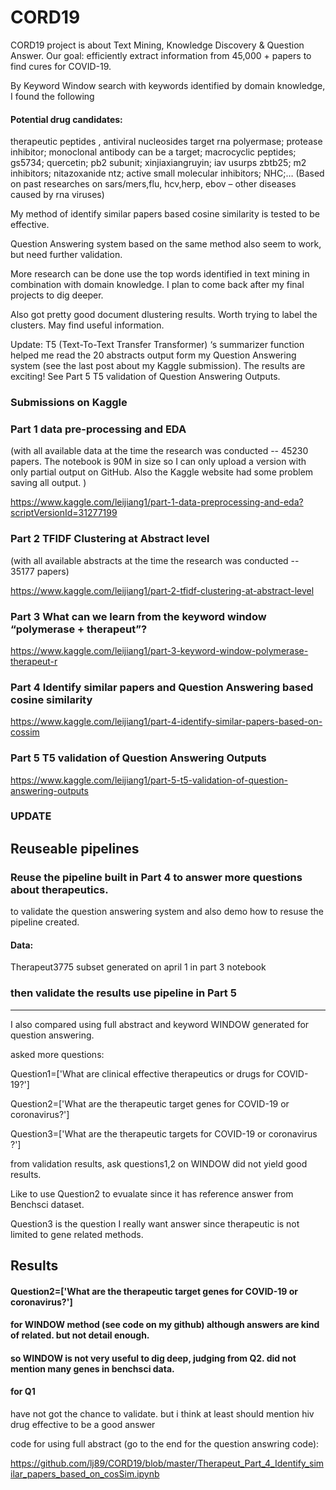 # CORD19

CORD19 project is about Text Mining, Knowledge Discovery & Question Answer.
Our goal: efficiently extract information from 45,000 + papers to find cures for COVID-19.

By Keyword Window search with keywords identified by domain knowledge, I found the following 
#### Potential drug candidates:
therapeutic peptides , antiviral nucleosides target rna polyermase; protease inhibitor; monoclonal antibody can be a target; macrocyclic peptides; gs5734; quercetin; pb2 subunit; xinjiaxiangruyin; iav usurps zbtb25; m2 inhibitors; nitazoxanide ntz; active small molecular inhibitors; NHC;… (Based on past researches on sars/mers,flu, hcv,herp, ebov – other diseases caused by rna viruses)

My method of identify similar papers based cosine similarity is tested to be effective.

Question Answering system based on the same method also seem to work, but need further validation.

More research can be done use the top words identified in text mining in combination with domain knowledge. I plan to come back after my final projects to dig deeper.

Also got pretty good document dlustering results. Worth trying to label the clusters. May find useful information.


Update: T5 (Text-To-Text Transfer Transformer) ‘s summarizer function helped me read the 20 abstracts output form my Question Answering system (see the last post about my Kaggle submission). The results are exciting! See Part 5 T5 validation of Question Answering Outputs.


### Submissions on Kaggle

### Part 1 data pre-processing and EDA 
(with all available data at the time the research was conducted -- 45230 papers. The notebook is 90M in size so I can only upload a version with only partial output on GitHub. Also the Kaggle website had some problem saving all output. )

https://www.kaggle.com/leijiang1/part-1-data-preprocessing-and-eda?scriptVersionId=31277199

### Part 2 TFIDF Clustering at Abstract level 
(with all available abstracts at the time the research was conducted -- 35177 papers)

https://www.kaggle.com/leijiang1/part-2-tfidf-clustering-at-abstract-level

### Part 3 What can we learn from the keyword window “polymerase + therapeut”?

https://www.kaggle.com/leijiang1/part-3-keyword-window-polymerase-therapeut-r

### Part 4 Identify similar papers and Question Answering based cosine similarity
https://www.kaggle.com/leijiang1/part-4-identify-similar-papers-based-on-cossim

### Part 5 T5 validation of Question Answering Outputs
https://www.kaggle.com/leijiang1/part-5-t5-validation-of-question-answering-outputs


### UPDATE

## Reuseable pipelines
### Reuse the pipeline built in Part 4 to answer more questions about therapeutics.


to validate the question answering system and also demo how to resuse the pipeline created.

#### Data:

Therapeut3775 subset generated on april 1 in part 3 notebook


### then validate the results use pipeline in Part 5



------------------------------------

I also compared using full abstract and keyword WINDOW generated for question answering. 

asked more questions:

Question1=['What are clinical effective therapeutics or drugs for COVID-19?']

Question2=['What are the therapeutic target genes for COVID-19 or coronavirus?']

Question3=['What are the therapeutic targets for COVID-19 or coronavirus ?']


from validation results, ask questions1,2 on WINDOW did not yield good results.



Like to use Question2 to evualate since it has reference answer from Benchsci dataset.

Question3 is the question I really want answer since therapeutic is not limited to gene related methods.


## Results

#### Question2=['What are the therapeutic target genes for COVID-19 or coronavirus?']

#### for WINDOW method (see code on my github) although answers are kind of related. but not detail enough.
#### so WINDOW is not very useful to dig deep, judging from Q2. did not mention many genes in benchsci data.


#### for Q1 
have not got the chance to validate. but i think
at least should mention hiv drug effective to be a good answer


code for using full abstract (go to the end for the question answring code):

https://github.com/lj89/CORD19/blob/master/Therapeut_Part_4_Identify_similar_papers_based_on_cosSim.ipynb
